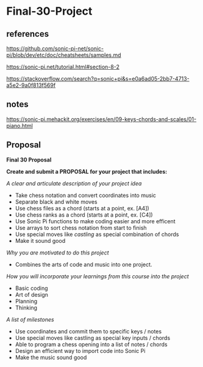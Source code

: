 # Final-30-Project
## references
https://github.com/sonic-pi-net/sonic-pi/blob/dev/etc/doc/cheatsheets/samples.md

https://sonic-pi.net/tutorial.html#section-8-2

https://stackoverflow.com/search?q=sonic+pi&s=e0a6ad05-2bb7-4713-a5e2-9a0f813f569f

## notes

https://sonic-pi.mehackit.org/exercises/en/09-keys-chords-and-scales/01-piano.html

## Proposal

<strong> Final 30 Proposal </strong>

 <b> Create and submit a PROPOSAL for your project that includes: </b>

<em> A clear and articulate description of your project idea </em>
* Take chess notation and convert coordinates into music
* Separate black and white moves
* Use chess files as a chord (starts at a point, ex. [A4])
* Use chess ranks as a chord (starts at a point, ex. [C4])
* Use Sonic Pi functions to make coding easier and more efficent
* Use arrays to sort chess notation from start to finish
* Use special moves like <i> castling </i> as special combination of chords
* Make it sound good


<em> Why you are motivated to do this project </em>
* Combines the arts of code and music into one project.


<em> How you will incorporate your learnings from this course into the project </em>
* Basic coding
* Art of design
* Planning
* Thinking 


<em> A list of milestones </em>
* Use coordinates and commit them to specific keys / notes
* Use special moves like castling as special key inputs / chords
* Able to program a chess opening into a list of notes / chords
* Design an efficient way to import code into Sonic Pi
* Make the music sound good


